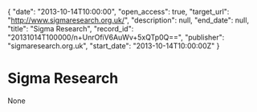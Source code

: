 {
  "date": "2013-10-14T10:00:00", 
  "open_access": true, 
  "target_url": "http://www.sigmaresearch.org.uk/", 
  "description": null, 
  "end_date": null, 
  "title": "Sigma Research", 
  "record_id": "20131014T100000/n+UnrOfiV6AuWv+5xQTp0Q==", 
  "publisher": "sigmaresearch.org.uk", 
  "start_date": "2013-10-14T10:00:00Z"
}

# Sigma Research

None